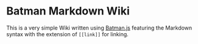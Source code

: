Batman Markdown Wiki
====================

This is a very simple Wiki written using [Batman.js](http://batmanjs.org) featuring the Markdown syntax with the extension of `[[link]]` for linking.
